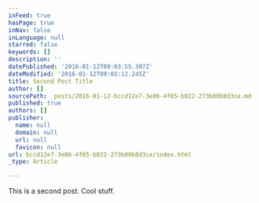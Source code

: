 ```yaml
---
inFeed: true
hasPage: true
inNav: false
inLanguage: null
starred: false
keywords: []
description: ''
datePublished: '2016-01-12T09:03:55.307Z'
dateModified: '2016-01-12T09:03:12.245Z'
title: Second Post Title
author: []
sourcePath: _posts/2016-01-12-bccd12e7-3e06-4f65-b022-273b00b8d3ce.md
published: true
authors: []
publisher:
  name: null
  domain: null
  url: null
  favicon: null
url: bccd12e7-3e06-4f65-b022-273b00b8d3ce/index.html
_type: Article

---
```

This is a second post. Cool stuff.